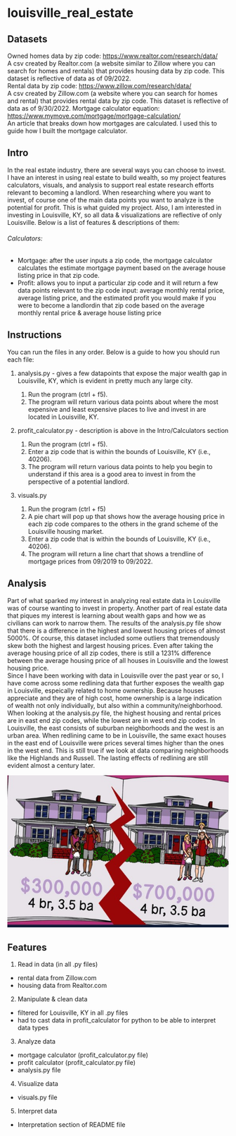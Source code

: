 # louisville_real_estate

## Datasets
Owned homes data by zip code: https://www.realtor.com/research/data/  
A csv created by Realtor.com (a website similar to Zillow where you can search for homes and rentals) that provides housing data by zip code. This dataset is reflective of data as of 09/2022.  
Rental data by zip code: https://www.zillow.com/research/data/  
A csv created by Zillow.com (a website where you can search for homes and rental) that provides rental data by zip code. This dataset is reflective of data as of 9/30/2022.
Mortgage calculator equation: https://www.mymove.com/mortgage/mortgage-calculation/  
An article that breaks down how mortgages are calculated. I used this to guide how I built the mortgage calculator.

## Intro
In the real estate industry, there are several ways you can choose to invest. I have an interest in using real estate to build wealth, so my project features calculators, visuals, and analysis to support real estate research efforts relevant to becoming a landlord. When researching where you want to invest, of course one of the main data points you want to analyze is the potential for profit. This is what guided my project. Also, I am interested in investing in Louisville, KY, so all data & visualizations are reflective of only Louisville. Below is a list of features & descriptions of them:

###### Calculators:
- Mortgage: after the user inputs a zip code, the mortgage calculator calculates the estimate mortgage payment based on the average house listing price in that zip code. 
- Profit: allows you to input a particular zip code and it will return a few data points relevant to the zip code input: average monthly rental price, average listing price, and the estimated profit you would make if you were to become a landlordin that zip code based on the average monthly rental price & average house listing price 

## Instructions
You can run the files in any order. Below is a guide to how you should run each file:
1. analysis.py - gives a few datapoints that expose the major wealth gap in Louisville, KY, which is evident in pretty much any large city.
    1. Run the program (ctrl + f5).  
    2. The program will return various data points about where the most expensive and least expensive places to live and invest in are located in Louisville, KY.  

2. profit_calculator.py - description is above in the Intro/Calculators section
    1. Run the program (ctrl + f5).  
    2. Enter a zip code that is within the bounds of Louisville, KY (i.e., 40206).  
    3. The program will return various data points to help you begin to understand if this area is a good area to invest in from the perspective of a potential landlord.  

3. visuals.py
    1. Run the program (ctrl + f5)   
    2. A pie chart will pop up that shows how the average housing price in each zip code compares to the others in the grand scheme of the Louisville housing market.  
    3. Enter a zip code that is within the bounds of Louisville, KY (i.e., 40206).  
    4. The program will return a line chart that shows a trendline of mortgage prices from 09/2019 to 09/2022.  


## Analysis 
Part of what sparked my interest in analyzing real estate data in Louisville was of course wanting to invest in property. Another part of real estate data that piques my interest is learning about wealth gaps and how we as civilians can work to narrow them. The results of the analysis.py file show that there is a difference in the highest and lowest housing prices of almost 5000%. Of course, this dataset included some outliers that tremendously skew both the highest and largest housing prices. Even after taking the average housing price of all zip codes, there is still a 1231% difference between the average housing price of all houses in Louisville and the lowest housing price.  
Since I have been working with data in Louisville over the past year or so, I have come across some redlining data that further exposes the wealth gap in Louisville, espeically related to home ownership. Because houses appreciate and they are of high cost, home ownership is a large indication of wealth not only individually, but also within a community/neighborhood. When looking at the analysis.py file, the highest housing and rental prices are in east end zip codes, while the lowest are in west end zip codes. In Louisville, the east consists of suburban neighborhoods and the west is an urban area. When redlining came to be in Louisville, the same exact houses in the east end of Louisville were prices several times higher than the ones in the west end. This is still true if we look at data comparing neighborhoods like the Highlands and Russell. The lasting effects of redlining are still evident almost a century later.

![alt text](Redlining.jpg)

## Features
1. Read in data (in all .py files)
- rental data from Zillow.com
- housing data from Realtor.com
2. Manipulate & clean data
- filtered for Louisville, KY in all .py files
- had to cast data in profit_calculator for python to be able to interpret data types
3. Analyze data
- mortgage calculator (profit_calculator.py file)
- profit calculator (profit_calculator.py file)
- analysis.py file
4. Visualize data
- visuals.py file
5. Interpret data
- Interpretation section of README file